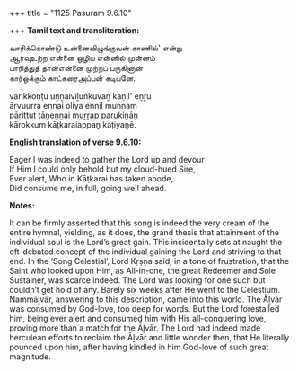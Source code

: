 +++
title = "1125 Pasuram 9.6.10"

+++
**Tamil text and transliteration:**

வாரிக்கொண்டு உன்னைவிழுங்குவன் காணில்' என்று  
ஆர்வுஉற்ற என்னை ஒழிய என்னில் முன்னம்  
பாரித்துத் தான்என்னை முற்றப் பருகினான்  
கார்ஒக்கும் காட்கரைஅப்பன் கடியனே.

vārikkoṇṭu uṉṉaiviḻuṅkuvaṉ kāṇil' eṉṟu  
ārvuuṟṟa eṉṉai oḻiya eṉṉil muṉṉam  
pārittut tāṉeṉṉai muṟṟap parukiṉāṉ  
kārokkum kāṭkaraiappaṉ kaṭiyaṉē.

**English translation of verse 9.6.10:**

Eager I was indeed to gather the Lord up and devour  
If Him I could only behold but my cloud-hued Sire,  
Ever alert, Who in Kāṭkarai has taken abode,  
Did consume me, in full, going we'l ahead.

**Notes:**

It can be firmly asserted that this song is indeed the very cream of the entire hymnal, yielding, as it does, the grand thesis that attainment of the individual soul is the Lord’s great gain. This incidentally sets at naught the oft-debated concept of the individual gaining the Lord and striving to that end. In the ‘Song Celestial’, Lord Kṛṣṇa said, in a tone of frustration, that the Saint who looked upon Him, as All-in-one, the great Redeemer and Sole Sustainer, was scarce indeed. The Lord was looking for one such but couldn’t get hold of any. Barely six weeks after He went to the Celestium. Nammāḻvār, answering to this description, came into this world. The Āḻvār was consumed by God-love, too deep for words. But the Lord forestalled him, being ever alert and consumed him with His all-conquering love, proving more than a match for the Āḻvār. The Lord had indeed made herculean efforts to reclaim the Āḻvār and little wonder then, that He literally pounced upon him, after having kindled in him God-love of such great magnitude.


